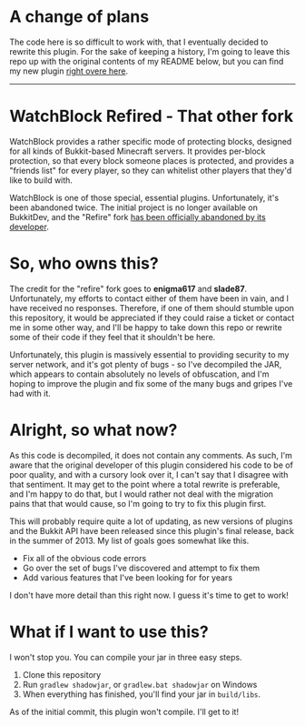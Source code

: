 A change of plans
=================

The code here is so difficult to work with, that I eventually decided to rewrite this plugin. For the sake of
keeping a history, I'm going to leave this repo up with the original contents of my README below, but you
can find my new plugin [right overe here](https://github.com/TheArchives/ArchBlock).

---

WatchBlock Refired - That other fork
====================================

WatchBlock provides a rather specific mode of protecting blocks, designed
for all kinds of Bukkit-based Minecraft servers. It provides per-block protection,
so that every block someone places is protected, and provides a "friends list" for
every player, so they can whitelist other players that they'd like to build with.

WatchBlock is one of those special, essential plugins. Unfortunately, it's been
abandoned twice. The initial project is no longer available on BukkitDev, and
the "Refire" fork
[has been officially abandoned by its developer](http://dev.bukkit.org/bukkit-plugins/watchblock-refired/?comment=98).

So, who owns this?
==================

The credit for the "refire" fork goes to **enigma617** and **slade87**. Unfortunately, my efforts
to contact either of them have been in vain, and I have received no responses. Therefore,
if one of them should stumble upon this repository, it would be appreciated if they could
raise a ticket or contact me in some other way, and I'll be happy to take down this repo
or rewrite some of their code if they feel that it shouldn't be here.

Unfortunately, this plugin is massively essential to providing security to my server
network, and it's got plenty of bugs - so I've decompiled the JAR, which appears to
contain absolutely no levels of obfuscation, and I'm hoping to improve the plugin and
fix some of the many bugs and gripes I've had with it.

Alright, so what now?
=====================

As this code is decompiled, it does not contain any comments. As such, I'm aware that the
original developer of this plugin considered his code to be of poor quality, and with a
cursory look over it, I can't say that I disagree with that sentiment. It may get to the
point where a total rewrite is preferable, and I'm happy to do that, but I would rather
not deal with the migration pains that that would cause, so I'm going to try to fix this
plugin first.

This will probably require quite a lot of updating, as new versions of plugins and the Bukkit
API have been released since this plugin's final release, back in the summer of 2013. My list
of goals goes somewhat like this.

* Fix all of the obvious code errors
* Go over the set of bugs I've discovered and attempt to fix them
* Add various features that I've been looking for for years

I don't have more detail than this right now. I guess it's time to get to work!

What if I want to use this?
===========================

I won't stop you. You can compile your jar in three easy steps.

1. Clone this repository
2. Run `gradlew shadowjar`, or `gradlew.bat shadowjar` on Windows
3. When everything has finished, you'll find your jar in `build/libs`.

As of the initial commit, this plugin won't compile. I'll get to it!
